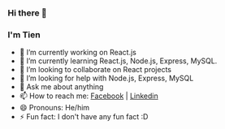 ### Hi there 👋


### I'm Tien

- 🔭 I’m currently working on React.js
- 🌱 I’m currently learning React.js, Node.js, Express, MySQL.
- 👯 I’m looking to collaborate on React projects
- 🤔 I’m looking for help with Node.js, Express, MySQL
- 💬 Ask me about anything 
- 📫 How to reach me: [Facebook](https://www.facebook.com/tranngoctien2001/) | [Linkedin](https://www.linkedin.com/in/ng%E1%BB%8Dc-ti%E1%BA%BFn-tr%E1%BA%A7n-b328071bb/)
- 😄 Pronouns: He/him
- ⚡ Fun fact: I don't have any fun fact :D
